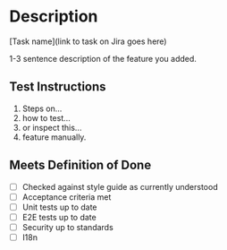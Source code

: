 # Description

[Task name](link to task on Jira goes here)

1-3 sentence description of the feature you added.

## Test Instructions

1. Steps on...
1. how to test...
1. or inspect this...
1. feature manually.

## Meets Definition of Done
- [ ] Checked against style guide as currently understood
- [ ] Acceptance criteria met
- [ ] Unit tests up to date
- [ ] E2E tests up to date
- [ ] Security up to standards
- [ ] I18n
